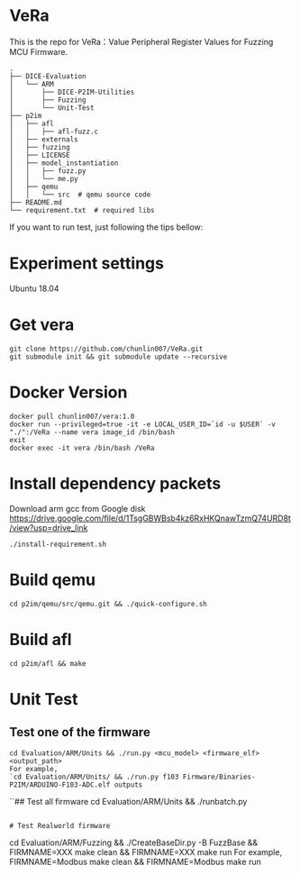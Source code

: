 # VeRa
This is the repo for VeRa：Value Peripheral Register Values for  Fuzzing MCU Firmware. 

```
.
├── DICE-Evaluation 
│   └── ARM 
│       ├── DICE-P2IM-Utilities 
│       ├── Fuzzing 
│       └── Unit-Test 
├── p2im 
│   ├── afl 
│   │   ├── afl-fuzz.c 
│   ├── externals 
│   ├── fuzzing 
│   ├── LICENSE 
│   ├── model_instantiation 
│   │   ├── fuzz.py 
│   │   └── me.py 
│   ├── qemu 
│   │   └── src  # qemu source code 
├── README.md 
└── requirement.txt  # required libs 
```

If you want to run test, just following the tips bellow:
# Experiment settings
Ubuntu 18.04

# Get vera
```
git clone https://github.com/chunlin007/VeRa.git
git submodule init && git submodule update --recursive
```

# Docker Version
```
docker pull chunlin007/vera:1.0
docker run --privileged=true -it -e LOCAL_USER_ID=`id -u $USER` -v "./":/VeRa --name vera image_id /bin/bash
exit
docker exec -it vera /bin/bash /VeRa
```
# Install dependency packets
Download arm gcc from Google disk
https://drive.google.com/file/d/1TsgGBWBsb4kz6RxHKQnawTzmQ74URD8t/view?usp=drive_link
```
./install-requirement.sh
```

# Build qemu
```
cd p2im/qemu/src/qemu.git && ./quick-configure.sh
```

# Build afl
```
cd p2im/afl && make
```

# Unit Test
## Test one of the firmware
```
cd Evaluation/ARM/Units && ./run.py <mcu_model> <firmware_elf> <output_path>
For example, 
`cd Evaluation/ARM/Units/ && ./run.py f103 Firmware/Binaries-P2IM/ARDUINO-F103-ADC.elf outputs
```

``## Test all firmware 
cd Evaluation/ARM/Units && ./runbatch.py
```

# Test Realworld firmware
```
cd Evaluation/ARM/Fuzzing && ./CreateBaseDir.py -B FuzzBase && FIRMNAME=XXX make clean && FIRMNAME=XXX make run
For example, FIRMNAME=Modbus make clean && FIRMNAME=Modbus make run
```
